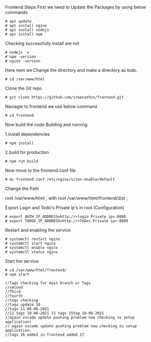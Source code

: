 Frontend Steps
First we need to Update the Packages by using below commands

    # apt update
    # apt install nginx
    # apt install nodejs
    # apt install npm

Checking successfully install are not

    # nodejs -v
    # npm -version
    # nginx -version
Here next we Change the directory and make a directory as todo.

    # cd /var/www/html
Clone the Git repo

    # git clone https://github.com/sreenathzs/frontend.git

Naviagte to frontend we use below command

    # cd frontend

Now build the code Building and running

1.install dependencies

    # npm install

2.build for production

    # npm run build

Now move to the frontend.conf file

    # mv frontend.conf /etc/nginx/sites-enable/default

Change the Path

root /var/www/html ;  with  root /var/www/html/frontend/dist ;

Export Login and Todo's Private ip's in root (Configuration)

    # export AUTH_IP_ADDRESS=http://<login Private ip>:8080
    # export TODOS_IP_ADDRESS=http://<ToDos Private ip>:8080

Restart and enabling the service

    # systemctl restart nginx
    # systemctl start nginx
    # systemctl enable nginx
    # systemctl status nginx

Start the service

    # cd /var/www/html/frontend/
    # npm start

    //Tags checking for main branch or Tags
    //second
    //Third
    //fourth
    //tags checking
    //tags update 10
    //tags 11 08-06-2021
    //12 tags 10-06-2021 13 tags 15tag 10-06-2021
    //again vscode update pushing problem now checking to setup application!
    // again vscode update pushing problem now checking to setup application.
    //tags 16 added in frontend added 17

